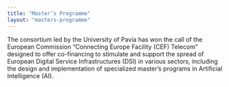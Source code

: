 ```yaml
---
title: "Master’s Programme"
layout: "masters-programme"
---
```


The consortium led by the University of Pavia has won the call of the European Commission “Connecting Europe Facility (CEF) Telecom” designed to offer co-financing to stimulate and support the spread of European Digital Service Infrastructures (DSI) in various sectors, including the design and implementation of specialized master’s programs in Artificial Intelligence (AI).